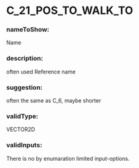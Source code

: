 

# C_21_POS_TO_WALK_TO



  


### nameToShow:
  
Name  


### description:
  
often used Reference name  


### suggestion:
  
often the same as C_6, maybe shorter  


### validType:
  
VECTOR2D  


### validInputs:
  
There is no by enumaration limited input-options.

